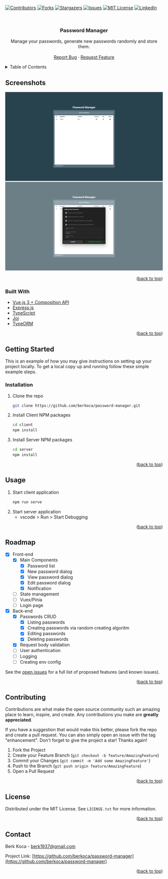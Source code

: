 <div id="top"></div>

<!-- PROJECT SHIELDS -->
[![Contributors][contributors-shield]][contributors-url]
[![Forks][forks-shield]][forks-url]
[![Stargazers][stars-shield]][stars-url]
[![Issues][issues-shield]][issues-url]
[![MIT License][license-shield]][license-url]
[![LinkedIn][linkedin-shield]][linkedin-url]



<!-- PROJECT LOGO -->
<br />
<div align="center">
<h3 align="center">Password Manager</h3>
  <p align="center">
    Manage your passwords, generate new passwords randomly and store them.
    <br />
    <br />
    <a href="https://github.com/berkoca/password-manager/issues">Report Bug</a>
    ·
    <a href="https://github.com/berkoca/password-manager/issues">Request Feature</a>
  </p>
</div>



<!-- TABLE OF CONTENTS -->
<details>
  <summary>Table of Contents</summary>
  <ol>
    <li>
      <a href="#Screenshots">Screenshots</a>
      <ul>
        <li><a href="#built-with">Built With</a></li>
      </ul>
    </li>
    <li>
      <a href="#getting-started">Getting Started</a>
      <ul>
        <li><a href="#installation">Installation</a></li>
      </ul>
    </li>
    <li><a href="#usage">Usage</a></li>
    <li><a href="#roadmap">Roadmap</a></li>
    <li><a href="#contributing">Contributing</a></li>
    <li><a href="#license">License</a></li>
    <li><a href="#contact">Contact</a></li>
  </ol>
</details>

<!-- SCREENSHOTS -->
## Screenshots

![Password list](https://raw.githubusercontent.com/berkoca/password-manager/master/screenshot_1.png)
![Create a new password](https://raw.githubusercontent.com/berkoca/password-manager/master/screenshot_2.png)

<p align="right">(<a href="#top">back to top</a>)</p>

### Built With

* [Vue.js 3 + Composition API](https://vuejs.org/)
* [Express.js](https://expressjs.com/)
* [TypeScript](https://typescriptlang.org/)
* [Joi](https://joi.dev/)
* [TypeORM](https://typeorm.io/)

<p align="right">(<a href="#top">back to top</a>)</p>

<!-- GETTING STARTED -->
## Getting Started

This is an example of how you may give instructions on setting up your project locally.
To get a local copy up and running follow these simple example steps.

### Installation

1. Clone the repo
   ```sh
   git clone https://github.com/berkoca/password-manager.git
   ```
2. Install Client NPM packages
   ```sh
   cd client
   npm install
3. Install Server NPM packages
   ```sh
   cd server
   npm install
   ```

<p align="right">(<a href="#top">back to top</a>)</p>



<!-- USAGE EXAMPLES -->
## Usage

1. Start client application
    ```sh
    npm run serve
    ```
2. Start server application
    - vscode > Run > Start Debugging

<p align="right">(<a href="#top">back to top</a>)</p>



<!-- ROADMAP -->
## Roadmap

- [x] Front-end
    - [x] Main Components
        - [x] Password list
        - [x] New password dialog 
        - [x] View password dialog
        - [x] Edit password dialog
        - [x] Notification
    - [ ] State management
    - [ ] Vuex/Pinia
    - [ ] Login page
- [x] Back-end
    - [x] Passwords CRUD
        - [x] Listing passwords
        - [x] Creating passwords via random creating algoritm
        - [x] Editing passwords
        - [x] Deleting passwords
    - [x] Request body validation
    - [ ] User authentication
    - [ ] Logging
    - [ ] Creating env config

See the [open issues](https://github.com/berkoca/password-manager/issues) for a full list of proposed features (and known issues).

<p align="right">(<a href="#top">back to top</a>)</p>



<!-- CONTRIBUTING -->
## Contributing

Contributions are what make the open source community such an amazing place to learn, inspire, and create. Any contributions you make are **greatly appreciated**.

If you have a suggestion that would make this better, please fork the repo and create a pull request. You can also simply open an issue with the tag "enhancement".
Don't forget to give the project a star! Thanks again!

1. Fork the Project
2. Create your Feature Branch (`git checkout -b feature/AmazingFeature`)
3. Commit your Changes (`git commit -m 'Add some AmazingFeature'`)
4. Push to the Branch (`git push origin feature/AmazingFeature`)
5. Open a Pull Request

<p align="right">(<a href="#top">back to top</a>)</p>



<!-- LICENSE -->
## License

Distributed under the MIT License. See `LICENSE.txt` for more information.

<p align="right">(<a href="#top">back to top</a>)</p>



<!-- CONTACT -->
## Contact

Berk Koca - berk1937@gmail.com

Project Link: [https://github.com/berkoca/password-manager](https://github.com/berkoca/password-manager)

<p align="right">(<a href="#top">back to top</a>)</p>


<!-- MARKDOWN LINKS & IMAGES -->
<!-- https://www.markdownguide.org/basic-syntax/#reference-style-links -->
[contributors-shield]: https://img.shields.io/github/contributors/berkoca/password-manager.svg?style=for-the-badge
[contributors-url]: https://github.com/berkoca/password-manager/graphs/contributors
[forks-shield]: https://img.shields.io/github/forks/berkoca/password-manager.svg?style=for-the-badge
[forks-url]: https://github.com/berkoca/password-manager/network/members
[stars-shield]: https://img.shields.io/github/stars/berkoca/password-manager.svg?style=for-the-badge
[stars-url]: https://github.com/berkoca/password-manager/stargazers
[issues-shield]: https://img.shields.io/github/issues/berkoca/password-manager.svg?style=for-the-badge
[issues-url]: https://github.com/berkoca/password-manager/issues
[license-shield]: https://img.shields.io/github/license/berkoca/password-manager.svg?style=for-the-badge
[license-url]: https://github.com/berkoca/password-manager/blob/master/LICENSE.txt
[linkedin-shield]: https://img.shields.io/badge/-LinkedIn-black.svg?style=for-the-badge&logo=linkedin&colorB=555
[linkedin-url]: https://linkedin.com/in/berkoca